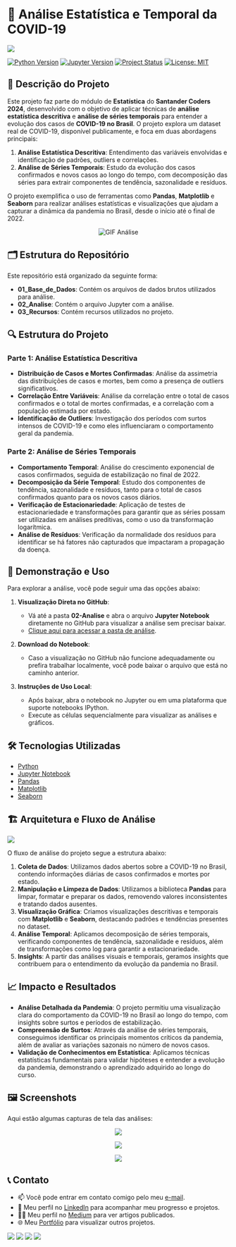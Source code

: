 # 🦠  Análise Estatística e Temporal da COVID-19

<img src="03-Recursos/imagem_capa.png">

[![Python Version](https://img.shields.io/badge/Python-3.8-blue?logo=python&logoColor=white)](https://www.python.org/)
[![Jupyter Version](https://img.shields.io/badge/Jupyter-Notebook-orange?logo=jupyter)](https://jupyter.org/)
[![Project Status](https://img.shields.io/badge/Status-Completed-green)]()
[![License: MIT](https://img.shields.io/badge/License-MIT-yellow.svg)](https://opensource.org/licenses/MIT)

## 📝 Descrição do Projeto  
Este projeto faz parte do módulo de **Estatística** do **Santander Coders 2024**, desenvolvido com o objetivo de aplicar técnicas de **análise estatística descritiva** e **análise de séries temporais** para entender a evolução dos casos de **COVID-19 no Brasil**. O projeto explora um dataset real de COVID-19, disponível publicamente, e foca em duas abordagens principais:

1. **Análise Estatística Descritiva**: Entendimento das variáveis envolvidas e identificação de padrões, outliers e correlações.
2. **Análise de Séries Temporais**: Estudo da evolução dos casos confirmados e novos casos ao longo do tempo, com decomposição das séries para extrair componentes de tendência, sazonalidade e resíduos.

O projeto exemplifica o uso de ferramentas como **Pandas**, **Matplotlib** e **Seaborn** para realizar análises estatísticas e visualizações que ajudam a capturar a dinâmica da pandemia no Brasil, desde o início até o final de 2022.

<p align="center">
  <img src="03-Recursos/analise_video.gif" alt="GIF Análise">
</p>

## 🗂️ Estrutura do Repositório
Este repositório está organizado da seguinte forma:
- **01_Base_de_Dados**: Contém os arquivos de dados brutos utilizados para análise.
- **02_Analise**: Contém o arquivo Jupyter com a análise.
- **03_Recursos**: Contém recursos utilizados no projeto.

## 🔍 Estrutura do Projeto

### Parte 1: Análise Estatística Descritiva
- **Distribuição de Casos e Mortes Confirmadas**: Análise da assimetria das distribuições de casos e mortes, bem como a presença de outliers significativos.
- **Correlação Entre Variáveis**: Análise da correlação entre o total de casos confirmados e o total de mortes confirmadas, e a correlação com a população estimada por estado.
- **Identificação de Outliers**: Investigação dos períodos com surtos intensos de COVID-19 e como eles influenciaram o comportamento geral da pandemia.

### Parte 2: Análise de Séries Temporais
- **Comportamento Temporal**: Análise do crescimento exponencial de casos confirmados, seguida de estabilização no final de 2022.
- **Decomposição da Série Temporal**: Estudo dos componentes de tendência, sazonalidade e resíduos, tanto para o total de casos confirmados quanto para os novos casos diários.
- **Verificação de Estacionariedade**: Aplicação de testes de estacionariedade e transformações para garantir que as séries possam ser utilizadas em análises preditivas, como o uso da transformação logarítmica.
- **Análise de Resíduos**: Verificação da normalidade dos resíduos para identificar se há fatores não capturados que impactaram a propagação da doença.

## 💾 Demonstração e Uso
Para explorar a análise, você pode seguir uma das opções abaixo:

1. **Visualização Direta no GitHub**:
   - Vá até a pasta **02-Analise** e abra o arquivo **Jupyter Notebook** diretamente no GitHub para visualizar a análise sem precisar baixar.
   - [Clique aqui para acessar a pasta de análise](02-Analise/projeto_estatistica.ipynb).

2. **Download do Notebook**:
   - Caso a visualização no GitHub não funcione adequadamente ou prefira trabalhar localmente, você pode baixar o arquivo que está no caminho anterior.

3. **Instruções de Uso Local**:
   - Após baixar, abra o notebook no Jupyter ou em uma plataforma que suporte notebooks IPython.
   - Execute as células sequencialmente para visualizar as análises e gráficos.

## 🛠️ Tecnologias Utilizadas
- [Python](https://www.python.org/)
- [Jupyter Notebook](https://jupyter.org/)
- [Pandas](https://pandas.pydata.org/)
- [Matplotlib](https://matplotlib.org/)
- [Seaborn](https://seaborn.pydata.org/)

## 🏗️ Arquitetura e Fluxo de Análise
<img src="03-Recursos/arquitetura_dados.png">

O fluxo de análise do projeto segue a estrutura abaixo:

1. **Coleta de Dados**: Utilizamos dados abertos sobre a COVID-19 no Brasil, contendo informações diárias de casos confirmados e mortes por estado.
2. **Manipulação e Limpeza de Dados**: Utilizamos a biblioteca **Pandas** para limpar, formatar e preparar os dados, removendo valores inconsistentes e tratando dados ausentes.
3. **Visualização Gráfica**: Criamos visualizações descritivas e temporais com **Matplotlib** e **Seaborn**, destacando padrões e tendências presentes no dataset.
4. **Análise Temporal**: Aplicamos decomposição de séries temporais, verificando componentes de tendência, sazonalidade e resíduos, além de transformações como log para garantir a estacionariedade.
5. **Insights**: A partir das análises visuais e temporais, geramos insights que contribuem para o entendimento da evolução da pandemia no Brasil.


## 📈 Impacto e Resultados

- **Análise Detalhada da Pandemia**: O projeto permitiu uma visualização clara do comportamento da COVID-19 no Brasil ao longo do tempo, com insights sobre surtos e períodos de estabilização.
- **Compreensão de Surtos**: Através da análise de séries temporais, conseguimos identificar os principais momentos críticos da pandemia, além de avaliar as variações sazonais no número de novos casos.
- **Validação de Conhecimentos em Estatística**: Aplicamos técnicas estatísticas fundamentais para validar hipóteses e entender a evolução da pandemia, demonstrando o aprendizado adquirido ao longo do curso.

## 🖼️ Screenshots
Aqui estão algumas capturas de tela das análises:

<p align="center">
<img src="03-Recursos/img_analise_01.png">
</p>
<p align="center">
<img src="03-Recursos/img_analise_02.png">
</p>
<p align="center">
<img src="03-Recursos/img_analise_03.png">
</p>

## 📞 Contato
- 📫 Você pode entrar em contato comigo pelo meu [e-mail](mailto:thiago.leit@hotmail.com).
- 💼 Meu perfil no [LinkedIn](https://www.linkedin.com/in/tnleite/) para acompanhar meu progresso e projetos.
- ✍🏻 Meu perfil no [Medium](https://medium.com/@thiago.leit) para ver artigos publicados.
- 🌐 Meu [Portfólio](https://thiagoleitedata.com.br) para visualizar outros projetos.

<p align="left">
<a href = "mailto:thiago.leit@hotmail.com"><img src="https://img.shields.io/badge/Email-DF0000?style=for-the-badge&amp;labelColor=212121&amp;logo=maildotru&logoColor=DF0000" target="_blank"></a>
<a href = "https://www.linkedin.com/in/tnleite/"><img src="https://img.shields.io/badge/LINKEDIN-0A66C2?style=for-the-badge&amp;labelColor=212121&amp;logo=linkedin&logoColor=0A66C2" target="_blank"></a>
<a href = "https://wa.me/+5521964105121"><img src="https://img.shields.io/badge/WHATSAPP-25D366?style=for-the-badge&amp;labelColor=212121&amp;logo=whatsapp&logoColor=25D366" target="_blank"></a>
<a href = "https://medium.com/@thiago.leit"><img src="https://img.shields.io/badge/MEDIUM-000000?style=for-the-badge&amp;labelColor=FFFFFF&amp;logo=medium&logoColor=000000" target="_blank"></a>
</p>